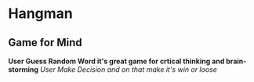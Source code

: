 # Hangman
## Game for Mind
**User Guess Random Word it's great game for crtical thinking and brain-storming**
*User Make Decision and on that make it's win or loose*
